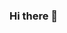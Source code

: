 ### Hi there 👋

<!--
**MariamBits2021/MariamBits2021** is a ✨ _special_ ✨ repository because its `README.md` (this file) appears on your GitHub profile.

Here are some ideas to get you started:

- 🔭 I’m currently working on Accenture Pte Ltd
- 🌱 I’m currently learning M -Tech Software Engineering
- 👯 I’m looking to collaborate on open source project related to blockchain
- 🤔 I’m looking for help with ...
- 💬 Ask me about
- 📫 How to reach me: ...
- 😄 Pronouns: ...
- ⚡ Fun fact: ...
-->
